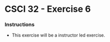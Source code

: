 # CSCI 32 - Exercise 6 #

### Instructions ###

* This exercise will be a instructor led exercise.

